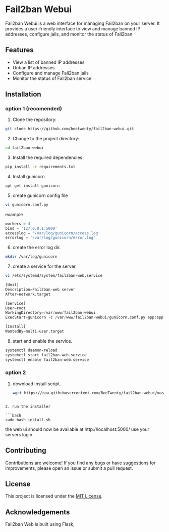 # Fail2ban Webui

Fail2ban Webui is a web interface for managing Fail2ban on your server. It provides a user-friendly interface to view and manage banned IP addresses, configure jails, and monitor the status of Fail2ban.

## Features

- View a list of banned IP addresses
- Unban IP addresses
- Configure and manage Fail2ban jails
- Monitor the status of Fail2ban service

## Installation 
### option 1 (recomended)

1. Clone the repository:
```bash
git clone https://github.com/beetwenty/fail2ban-webui.git
```
2. Change to the project directory:
```bash
cd fail2ban-webui
```
3. Install the required dependencies:
```bash
pip install -r requirements.txt
```
4. Install gunicorn
```bash
apt-get install gunicorn
```
5. create gunicorn config file
```bash
vi gunicorn.conf.py
```
example
```python
workers = 4
bind = '127.0.0.1:5000'
accesslog = '/var/log/gunicorn/access.log'
errorlog = '/var/log/gunicorn/error.log'
```
6. create the error log dir.
```bash
mkdir /var/log/gunicorn
```
7. create a service for the server.
```bash
vi /etc/systemd/system/fail2ban-web.service
```
```python
[Unit]
Description=Fail2ban-web server
After=network.target

[Service]
User=root
WorkingDirectory=/var/www/fail2ban-webui
ExecStart=gunicorn -c /var/www/fail2ban-webui/gunicorn.conf.py app:app

[Install]
WantedBy=multi-user.target
```
8. start and enable the service.
```bash
systemctl daemon-reload
systemctl start fail2ban-web.service
systemctl enable fail2ban-web.service
```
### option 2
1. download install script.
   ```bash
   wget https://raw.githubusercontent.com/BeeTwenty/fail2ban-webui/master/install.sh
```

2. run the installer

```bash
sudo bash install.sh
```


the web ui should now be available at http://localhost:5000/ use your servers login
## Contributing

Contributions are welcome! If you find any bugs or have suggestions for improvements, please open an issue or submit a pull request.

## License

This project is licensed under the [MIT License](LICENSE).

## Acknowledgements

Fail2ban Web is built using Flask,
